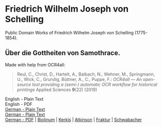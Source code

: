 # Friedrich Wilhelm Joseph von Schelling

Public Domain Works of Friedrich Wilhelm Joseph von Schelling (1775-1854).

## Über die Gottheiten von Samothrace.

Made with help from OCR4all:

> Reul, C., Christ, D., Hartelt, A., Balbach, N., Wehner, M., Springmann, U., Wick, C., Grundig, Büttner, A., C., Puppe, F.: *OCR4all — An open-source tool providing a (semi-) automatic OCR workflow for historical printings* Applied Sciences **9**(22) (2019)

English - Plain Text  
English - PDF  
[German - Plain Text](uber-die-gottheiten-von-samothrace/full-text-german.md)  
[German - Plain Text](full-text-german.md)  
[German - PDF](https://cdn.solaranamnesis.com/Schelling/schelling_deities_samothrace_1815_german.pdf) | [Biolinum](https://cdn.solaranamnesis.com/Schelling/schelling_deities_samothrace_1815_german_biolinum.pdf) | [Kerkis](https://cdn.solaranamnesis.com/Schelling/schelling_deities_samothrace_1815_german_kerkis.pdf) | [Atkinson](https://cdn.solaranamnesis.com/Schelling/schelling_deities_samothrace_1815_german_atkinson.pdf) | [Fraktur](https://cdn.solaranamnesis.com/Schelling/schelling_deities_samothrace_1815_german_frak.pdf) | [Schwabacher](https://cdn.solaranamnesis.com/Schelling/schelling_deities_samothrace_1815_german_swab.pdf)  
